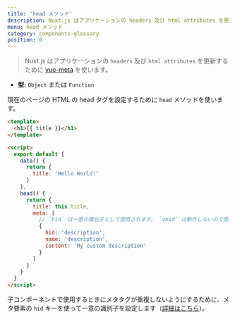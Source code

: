 ```yaml
---
title: 'head メソッド'
description: Nuxt.js はアプリケーションの headers 及び html attributes を更新するために vue-meta を使います。
menu: head メソッド
category: components-glossary
position: 0
---
```


> Nuxt.js はアプリケーションの `headers` 及び `html attributes` を更新するために [vue-meta](https://github.com/nuxt/vue-meta) を使います。

- **型:** `Object` または `Function`

現在のページの HTML の head タグを設定するために `head` メソッドを使います。

```html
<template>
  <h1>{{ title }}</h1>
</template>

<script>
  export default {
    data() {
      return {
        title: 'Hello World!'
      }
    },
    head() {
      return {
        title: this.title,
        meta: [
          // `hid` は一意の識別子として使用されます。 `vmid` は動作しないので使わないでください。
          {
            hid: 'description',
            name: 'description',
            content: 'My custom description'
          }
        ]
      }
    }
  }
</script>
```

<base-alert type="info">

子コンポーネントで使用するときにメタタグが重複しないようにするために、メタ要素の `hid` キーを使って一意の識別子を設定します（[詳細はこちら](https://vue-meta.nuxtjs.org/api/#tagidkeyname)）。

</base-alert>
